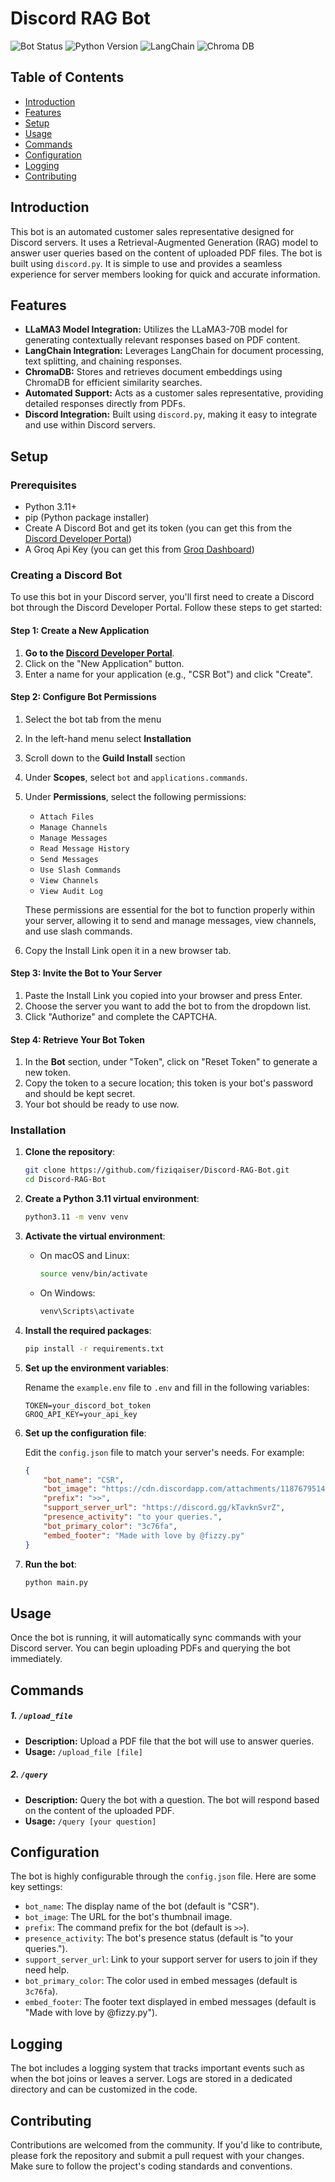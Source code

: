 # Discord RAG Bot

![Bot Status](https://img.shields.io/badge/status-online-brightgreen)
![Python Version](https://img.shields.io/badge/python-3.11%2B-blue)
![LangChain](https://img.shields.io/badge/LangChain-Enabled-yellow)
![Chroma DB](https://img.shields.io/badge/Chroma_DB-Integrated-orange)

## Table of Contents
- [Introduction](#introduction)
- [Features](#features)
- [Setup](#setup)
- [Usage](#usage)
- [Commands](#commands)
- [Configuration](#configuration)
- [Logging](#logging)
- [Contributing](#contributing)

## Introduction

This bot is an automated customer sales representative designed for Discord servers. It uses a Retrieval-Augmented Generation (RAG) model to answer user queries based on the content of uploaded PDF files. The bot is built using `discord.py`. It is simple to use and provides a seamless experience for server members looking for quick and accurate information.


## Features

- **LLaMA3 Model Integration:** Utilizes the LLaMA3-70B model for generating contextually relevant responses based on PDF content.
- **LangChain Integration:** Leverages LangChain for document processing, text splitting, and chaining responses.
- **ChromaDB:** Stores and retrieves document embeddings using ChromaDB for efficient similarity searches.
- **Automated Support:** Acts as a customer sales representative, providing detailed responses directly from PDFs.
- **Discord Integration:** Built using `discord.py`, making it easy to integrate and use within Discord servers.


## Setup

### Prerequisites

- Python 3.11+
- pip (Python package installer)
- Create A Discord Bot and get its token (you can get this from the [Discord Developer Portal](https://discord.com/developers/applications))
- A Groq Api Key (you can get this from [Groq Dashboard](https://console.groq.com/playground))

### Creating a Discord Bot

To use this bot in your Discord server, you'll first need to create a Discord bot through the Discord Developer Portal. Follow these steps to get started:

#### Step 1: Create a New Application

1. **Go to the [Discord Developer Portal](https://discord.com/developers/applications)**.
2. Click on the "New Application" button.
3. Enter a name for your application (e.g., "CSR Bot") and click "Create".

#### Step 2: Configure Bot Permissions
1. Select the bot tab from the menu
2. In the left-hand menu select **Installation**
3. Scroll down to the **Guild Install** section
5. Under **Scopes**, select `bot` and `applications.commands`.
6. Under **Permissions**, select the following permissions:
   - `Attach Files`
   - `Manage Channels`
   - `Manage Messages`
   - `Read Message History`
   - `Send Messages`
   - `Use Slash Commands`
   - `View Channels`
   - `View Audit Log`

   These permissions are essential for the bot to function properly within your server, allowing it to send and manage messages, view channels, and use slash commands.

5. Copy the Install Link open it in a new browser tab.

#### Step 3: Invite the Bot to Your Server

1. Paste the Install Link you copied into your browser and press Enter.
2. Choose the server you want to add the bot to from the dropdown list.
3. Click "Authorize" and complete the CAPTCHA.

#### Step 4: Retrieve Your Bot Token

1. In the **Bot** section, under "Token", click on "Reset Token" to generate a new token.
2. Copy the token to a secure location; this token is your bot's password and should be kept secret.
3. Your bot should be ready to use now.


### Installation

1. **Clone the repository**:

    ```bash
    git clone https://github.com/fiziqaiser/Discord-RAG-Bot.git
    cd Discord-RAG-Bot
    ```

2. **Create a Python 3.11 virtual environment**:

    ```bash
    python3.11 -m venv venv
    ```

3. **Activate the virtual environment**:

    - On macOS and Linux:

        ```bash
        source venv/bin/activate
        ```

    - On Windows:

        ```bash
        venv\Scripts\activate
        ```

4. **Install the required packages**:

    ```bash
    pip install -r requirements.txt
    ```

5. **Set up the environment variables**:

    Rename the `example.env` file to `.env` and fill in the following variables:

    ```env
    TOKEN=your_discord_bot_token
    GROQ_API_KEY=your_api_key
    ```

6. **Set up the configuration file**:

    Edit the `config.json` file to match your server's needs. For example:

    ```json
    {
        "bot_name": "CSR",
        "bot_image": "https://cdn.discordapp.com/attachments/1187679514684293181/1272568651563925524/images.png?ex=66bb7369&is=66ba21e9&hm=01cfab7d3ea7ffdde59b6b6b858a59bc277416d5b4aaddf53c61bb5cc21ebafe&",
        "prefix": ">>",
        "support_server_url": "https://discord.gg/kTavknSvrZ",
        "presence_activity": "to your queries.",
        "bot_primary_color": "3c76fa",
        "embed_footer": "Made with love by @fizzy.py"
    }
    ```

7. **Run the bot**:

    ```bash
    python main.py
    ```

## Usage

Once the bot is running, it will automatically sync commands with your Discord server. You can begin uploading PDFs and querying the bot immediately.

## Commands


##### 1. `/upload_file`
- **Description:** Upload a PDF file that the bot will use to answer queries.
- **Usage:** `/upload_file [file]`

##### 2. `/query`
- **Description:** Query the bot with a question. The bot will respond based on the content of the uploaded PDF.
- **Usage:** `/query [your question]`

## Configuration

The bot is highly configurable through the `config.json` file. Here are some key settings:

- `bot_name`: The display name of the bot (default is "CSR").
- `bot_image`: The URL for the bot's thumbnail image.
- `prefix`: The command prefix for the bot (default is `>>`).
- `presence_activity`: The bot's presence status (default is "to your queries.").
- `support_server_url`: Link to your support server for users to join if they need help.
- `bot_primary_color`: The color used in embed messages (default is `3c76fa`).
- `embed_footer`: The footer text displayed in embed messages (default is "Made with love by @fizzy.py").


## Logging

The bot includes a logging system that tracks important events such as when the bot joins or leaves a server. Logs are stored in a dedicated directory and can be customized in the code.

## Contributing

Contributions are welcomed from the community. If you'd like to contribute, please fork the repository and submit a pull request with your changes. Make sure to follow the project's coding standards and conventions.

